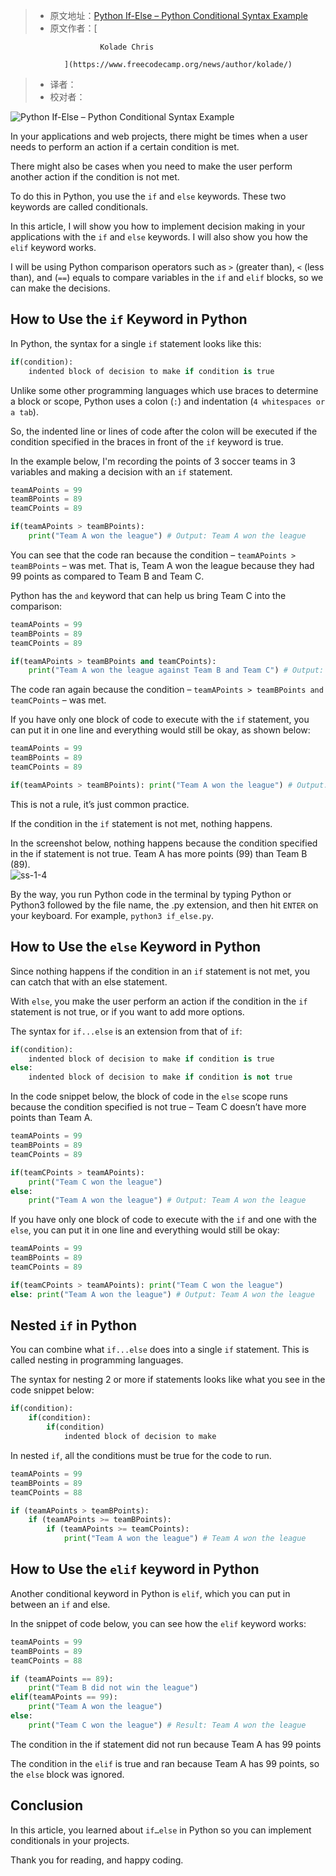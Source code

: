 > -  原文地址：[Python If-Else – Python Conditional Syntax Example](https://www.freecodecamp.org/news/python-if-else-python-conditional-syntax-example/)
> -  原文作者：[
                    
                        Kolade Chris
                    
                ](https://www.freecodecamp.org/news/author/kolade/)
> -  译者：
> -  校对者：

![Python If-Else – Python Conditional Syntax Example](https://www.freecodecamp.org/news/content/images/size/w2000/2022/02/py.png)

In your applications and web projects, there might be times when a user needs to perform an action if a certain condition is met.

There might also be cases when you need to make the user perform another action if the condition is not met.

To do this in Python, you use the `if` and `else` keywords. These two keywords are called conditionals.

In this article, I will show you how to implement decision making in your applications with the `if` and `else` keywords. I will also show you how the `elif` keyword works.

I will be using Python comparison operators such as `>` (greater than), `<` (less than), and (`==`) equals to compare variables in the `if` and `elif` blocks, so we can make the decisions.

## How to Use the `if` Keyword in Python

In Python, the syntax for a single `if` statement looks like this:

```py
if(condition):
    indented block of decision to make if condition is true
```

Unlike some other programming languages which use braces to determine a block or scope, Python uses a colon (`:`) and indentation (`4 whitespaces or a tab`).

So, the indented line or lines of code after the colon will be executed if the condition specified in the braces in front of the `if` keyword is true.

In the example below, I'm recording the points of 3 soccer teams in 3 variables and making a decision with an `if` statement.

```py
teamAPoints = 99
teamBPoints = 89
teamCPoints = 89

if(teamAPoints > teamBPoints):
    print("Team A won the league") # Output: Team A won the league
```

You can see that the code ran because the condition – `teamAPoints > teamBPoints` – was met. That is, Team A won the league because they had 99 points as compared to Team B and Team C.

Python has the `and` keyword that can help us bring Team C into the comparison:

```py
teamAPoints = 99
teamBPoints = 89
teamCPoints = 89

if(teamAPoints > teamBPoints and teamCPoints):
    print("Team A won the league against Team B and Team C") # Output: Team A won the league against Team B and Team C
```

The code ran again because the condition – `teamAPoints > teamBPoints and teamCPoints` – was met.

If you have only one block of code to execute with the `if` statement, you can put it in one line and everything would still be okay, as shown below:

```py
teamAPoints = 99
teamBPoints = 89
teamCPoints = 89

if(teamAPoints > teamBPoints): print("Team A won the league") # Output: Team A won the league
```

This is not a rule, it’s just common practice.

If the condition in the `if` statement is not met, nothing happens.

In the screenshot below, nothing happens because the condition specified in the if statement is not true. Team A has more points (99) than Team B (89).  
![ss-1-4](https://www.freecodecamp.org/news/content/images/2022/02/ss-1-4.png)

By the way, you run Python code in the terminal by typing Python or Python3 followed by the file name, the .py extension, and then hit `ENTER` on your keyboard. For example, `python3 if_else.py`.

## How to Use the `else` Keyword in Python

Since nothing happens if the condition in an `if` statement is not met, you can catch that with an else statement.

With `else`, you make the user perform an action if the condition in the `if` statement is not true, or if you want to add more options.

The syntax for `if...else` is an extension from that of `if`:

```py
if(condition):
    indented block of decision to make if condition is true
else:
    indented block of decision to make if condition is not true
```

In the code snippet below, the block of code in the `else` scope runs because the condition specified is not true – Team C doesn’t have more points than Team A.

```py
teamAPoints = 99
teamBPoints = 89
teamCPoints = 89

if(teamCPoints > teamAPoints):
    print("Team C won the league") 
else:
    print("Team A won the league") # Output: Team A won the league
```

If you have only one block of code to execute with the `if` and one with the `else`, you can put it in one line and everything would still be okay:

```py
teamAPoints = 99
teamBPoints = 89
teamCPoints = 89

if(teamCPoints > teamAPoints): print("Team C won the league") 
else: print("Team A won the league") # Output: Team A won the league
```

## Nested `if` in Python

You can combine what `if...else` does into a single `if` statement. This is called nesting in programming languages.

The syntax for nesting 2 or more if statements looks like what you see in the code snippet below:

```py
if(condition):
    if(condition):
        if(condition)
            indented block of decision to make
```

In nested `if`, all the conditions must be true for the code to run.

```py
teamAPoints = 99
teamBPoints = 89
teamCPoints = 88

if (teamAPoints > teamBPoints):
    if (teamAPoints >= teamBPoints):
        if (teamAPoints >= teamCPoints):
            print("Team A won the league") # Team A won the league
```

## How to Use the `elif` keyword in Python

Another conditional keyword in Python is `elif`, which you can put in between an `if` and else.

In the snippet of code below, you can see how the `elif` keyword works:

```py
teamAPoints = 99
teamBPoints = 89
teamCPoints = 88

if (teamAPoints == 89):
    print("Team B did not win the league")
elif(teamAPoints == 99):
    print("Team A won the league")
else:
    print("Team C won the league") # Result: Team A won the league
```

The condition in the if statement did not run because Team A has 99 points

The condition in the `elif` is true and ran because Team A has 99 points, so the `else` block was ignored.

## Conclusion

In this article, you learned about `if…else` in Python so you can implement conditionals in your projects.

Thank you for reading, and happy coding.